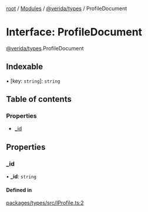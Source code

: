 [root](../README.md) / [Modules](../modules.md) / [@verida/types](../modules/verida_types.md) / ProfileDocument

# Interface: ProfileDocument

[@verida/types](../modules/verida_types.md).ProfileDocument

## Indexable

▪ [key: `string`]: `string`

## Table of contents

### Properties

- [\_id](verida_types.ProfileDocument.md#_id)

## Properties

### \_id

• **\_id**: `string`

#### Defined in

[packages/types/src/IProfile.ts:2](https://github.com/verida/verida-js/blob/5040472/packages/types/src/IProfile.ts#L2)

